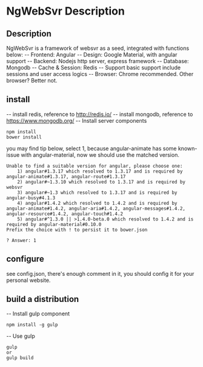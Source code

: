 # NgWebSvr Description
## Description
NgWebSvr is a framework of websvr as a seed, integrated with functions below:
-- Frontend: Angular
-- Design: Google Material, with angular support
-- Backend: Nodejs http server, express framework
-- Database: Mongodb
-- Cache & Session: Redis
-- Support basic support include sessions and user access logics
-- Browser: Chrome recommended. Other browser? Better not.
## install
-- install redis, reference to http://redis.io/
-- install mongodb, reference to https://www.mongodb.org/
-- Install server components
```
npm install
bower install
```

you may find tip below, select 1, because angular-animate has some known-issue with angular-material, now we should use the matched version.
```
Unable to find a suitable version for angular, please choose one:
    1) angular#1.3.17 which resolved to 1.3.17 and is required by angular-animate#1.3.17, angular-route#1.3.17
    2) angular#~1.3.10 which resolved to 1.3.17 and is required by websvr
    3) angular#~1.3 which resolved to 1.3.17 and is required by angular-busy#4.1.3
    4) angular#1.4.2 which resolved to 1.4.2 and is required by angular-animate#1.4.2, angular-aria#1.4.2, angular-messages#1.4.2, angular-resource#1.4.2, angular-touch#1.4.2
    5) angular#^1.3.0 || >1.4.0-beta.0 which resolved to 1.4.2 and is required by angular-material#0.10.0
Prefix the choice with ! to persist it to bower.json

? Answer: 1
```
## configure
see config.json, there's enough comment in it, you should config it for your personal website.
## build a distribution
-- Install gulp component
```
npm install -g gulp
```
-- Use gulp
```
gulp
or
gulp build
```